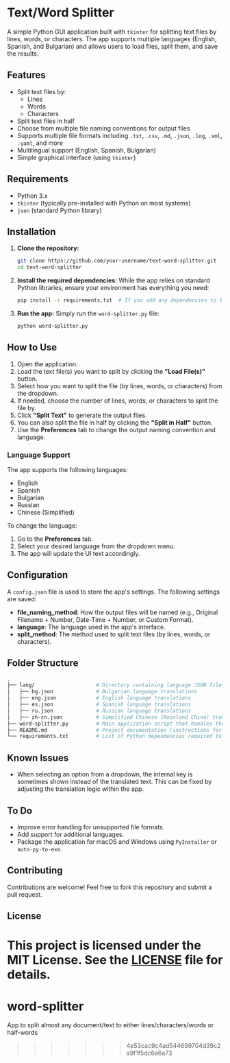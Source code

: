 
# Text/Word Splitter

A simple Python GUI application built with `tkinter` for splitting text files by lines, words, or characters. The app supports multiple languages (English, Spanish, and Bulgarian) and allows users to load files, split them, and save the results.

## Features

- Split text files by:
  - Lines
  - Words
  - Characters
- Split text files in half
- Choose from multiple file naming conventions for output files
- Supports multiple file formats including `.txt`, `.csv`, `.md`, `.json`, `.log`, `.xml`, `.yaml`, and more
- Multilingual support (English, Spanish, Bulgarian)
- Simple graphical interface (using `tkinter`)

## Requirements

- Python 3.x
- `tkinter` (typically pre-installed with Python on most systems)
- `json` (standard Python library)

## Installation

1. **Clone the repository:**
   ```bash
   git clone https://github.com/your-username/text-word-splitter.git
   cd text-word-splitter
   ```

2. **Install the required dependencies:**
   While the app relies on standard Python libraries, ensure your environment has everything you need:
   ```bash
   pip install -r requirements.txt  # If you add any dependencies to the project
   ```

3. **Run the app:**
   Simply run the `word-splitter.py` file:
   ```bash
   python word-splitter.py
   ```

## How to Use

1. Open the application.
2. Load the text file(s) you want to split by clicking the **"Load File(s)"** button.
3. Select how you want to split the file (by lines, words, or characters) from the dropdown.
4. If needed, choose the number of lines, words, or characters to split the file by.
5. Click **"Split Text"** to generate the output files.
6. You can also split the file in half by clicking the **"Split in Half"** button.
7. Use the **Preferences** tab to change the output naming convention and language.

### Language Support

The app supports the following languages:
- English
- Spanish
- Bulgarian
- Russian
- Chinese (Simplified)

To change the language:
1. Go to the **Preferences** tab.
2. Select your desired language from the dropdown menu.
3. The app will update the UI text accordingly.

## Configuration

A `config.json` file is used to store the app's settings. The following settings are saved:
- **file_naming_method**: How the output files will be named (e.g., Original Filename + Number, Date-Time + Number, or Custom Format).
- **language**: The language used in the app's interface.
- **split_method**: The method used to split text files (by lines, words, or characters).

## Folder Structure
```bash
.
├── lang/                    # Directory containing language JSON files
│   ├── bg.json              # Bulgarian language translations
│   ├── eng.json             # English language translations
│   ├── es.json              # Spanish language translations
│   ├── ru.json              # Russian language translations
│   ├── zh-cn.json           # Simplified Chinese (Mainland China) translations
├── word-splitter.py         # Main application script that handles the GUI and functionality
├── README.md                # Project documentation (instructions for setup, usage, etc.)
└── requirements.txt         # List of Python dependencies required to run the application (if applicable)
```

## Known Issues

- When selecting an option from a dropdown, the internal key is sometimes shown instead of the translated text. This can be fixed by adjusting the translation logic within the app.

## To Do

- Improve error handling for unsupported file formats.
- Add support for additional languages.
- Package the application for macOS and Windows using `PyInstaller` or `auto-py-to-exe`.

## Contributing

Contributions are welcome! Feel free to fork this repository and submit a pull request.

## License

This project is licensed under the MIT License. See the [LICENSE](LICENSE) file for details.
=======
# word-splitter
App to split almost any document/text to either lines/characters/words or half-words
>>>>>>> 4e53cac9c4ad544699704d39c2a9f1f5dc6a6a73
